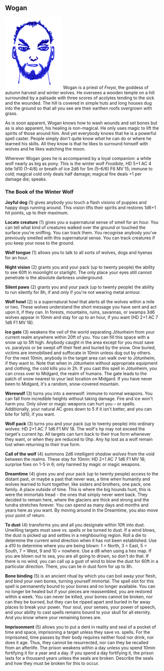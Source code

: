 ## Wogan

![Wogan](Wogan.png)
Wogan is a priest of *Freya*, the goddess of autumn harvest and winter
wolves. He oversees a wooden temple on a hill surrounded by a palisade
with three scores of acolytes tending to the sick and the wounded. The
hill is covered in simple huts and long houses dug into the ground so
that all you see are their earthen roofs overgrown with grass.

As is soon apparent, Wogan knows how to wash wounds and set bones but
as is also apparent, his healing is non-magical. He only uses magic to
lift the spirits of those around him. And yet everybody knows that he
is a powerful spell caster. People simply don't quite know *what* he
can do or where he learned his skills. All they know is that he likes
to surround himself with wolves and he likes watching the moon.

Wherever Wogan goes he is accompanied by a loyal companion: a white
wolf nearly as big as pony. This is the winter wolf *Frostbite*, HD
5+1 AC 4 bite 1d10 (1–4/6) or breath of ice 2d6 for 5m (5–6/6) F6 MV
15; immune to cold; magical cold only deals half damage; magical fire
deals +1 per damage die; speaks.

### The Book of the Winter Wolf


**Joyful dog** (1) gives anybody you touch a flash visions of puppies
and happy dogs running around. This vision lifts their spirits and
restores 1d6+1 hit points, up to their maximum.

**Locate creature** (1) gives you a supernatural sense of smell for an
hour. You can tell what kind of creatures walked over the ground or
touched the surface you're sniffing. You can track them. You recognise
anybody you've previously smelled with this supernatural sense. You
can track creatures if you keep your nose to the ground.

**Wolf tongue** (1) allows you to talk to all sorts of wolves, dogs
and hyenas for an hour.

**Night vision** (2) grants you and your pack (up to twenty people)
the ability to see 60ft in moonlight or starlight. The only place your
eyes still cannot penetrate is the absolute darkness underground.

**Silent paws** (2) grants you and your pack (up to twenty people) the
ability to run silently for 8h, if and only if you're not wearing
metal armour.

**Wolf howl** (2) is a supernatural howl that alerts all the wolves
within a mile or two. These wolves understand the short message you
have sent and act upon it, if they can. In forests, mountains, ruins,
savannas, or swamps 3d6 wolves appear in 10min and stay for up to an
hour, if you want (HD 2+1 AC 7 1d6 F1 MV 18).

**Ice gate** (3) weakens the veil of the world separating Jötunheim
from your current realm anywhere within 20ft of you. You can fill this
space with a snow up to 5ft high. Anybody caught in the area except
for you must save vs. paralysis or be swept off their feet and buried
by the snow. One buried, victims are immobilised and suffocate in
10min unless dug out by others. For the next 10min, anybody in the
target area can walk over to Jötunheim, if they want to. Note that
when in Jötunheim without appropriate equipment and clothing, the cold
kills you in 2h. If you cast this spell in Jötunheim, you can cross
over to Midgard, the realm of humans. The gate leads to the patch of
snow nearest to your last location on Midgard. If you have never been
to Midgard, it's a random, snow-covered mountain.

**Werewolf** (3) turns you into a werewolf: immune to normal weapons.
You can fall from incredible heights without taking damage. Fire and
ice won't harm you. Only silver or magic weapons can hurt you – or
spells. Additionally, your natural AC goes down to 5 if it isn't
better, and you can bite for 1d10, if you want.

**Wolf pack** (3) turns you and your pack (up to twenty people) into
ordinary wolves: HD 2+1 AC 7 1d6 F1 MV 18. The wolf's hp may not
exceed the target's current hp. All targets can turn back to their
true form whenever they want, or when they are reduced to 0hp. Any hp
lost as a wolf remain lost when returning to their true form.

**Call of the wolf** (4) summons 2d6 intelligent *shadow wolves* from
the void between the realms. These stay for 10min: HD 2+1 AC 7 1d6 F1
MV 18; surprise foes on 1-5 in 6; only harmed by magic or magic
weapons.

**Dreamtime** (4) gives you and your pack (up to twenty people) access
to the distant past, or maybe a past that never was, a time when
humanity and wolves learned to hunt together, like sisters and
brothers, one pack, one family. A place outside of time. This is where
the big hounds hunt, this is were the immortals tread - the ones that
simply never went back. They decided to remain here, where the
glaciers are thick and strong and the tundra stretches forever. You
can spend as many days and months and years here as you want. By
moving around in the Dreamtime, you also move your point of return.

**To dust** (4) transforms you and all you designate within 10ft into
dust. Unwilling targets must save vs. spells or be turned to dust. If
a wind blows, the dust is picked up and settles in a neighbouring
region. Roll a die to determine the current wind direction when it has
not been established. Use a d10 to determine where you are being
blown: 1 = North, 3 = East, 5 = South, 7 = West, 9 and 10 = nowhere.
Use a d8 when using a hex map. If you are blown out to sea, you are
all going to drown, so don't do that. If there is no wind, you can
call up a gust of wind to blow the dust for 60ft in a particular
direction. There, you can lie in dust form for up to 8h.

**Bone binding** (5) is an ancient ritual by which you can boil away
your flesh, and bind your own bones, turning yourself immortal. The
spell slot for this spell is permanently bound to your bones and no
longer available. You can no longer be healed but if your pieces are
reassembled, you are restored within a week. You can never be killed,
your bones cannot be broken, nor can they be burned, but they can be
ripped apart and buried in far away places to break your power. Your
soul, your senses, your power of speech, and your ability to cast
spells remains bound to your skull for all eternity. And you *know*
where your remaining bones are.

**Imprisonment** (5) allows you to put a dent in reality and seal of a
pocket of time and space, imprisoning a target unless they save
vs. spells. For the imprisoned, time passes by their body requires
neither food nor drink, nor does it age. Thus, they cannot be
resurrected, nor can they be recalled from an afterlife. The prison
weakens within a day unless you spend 10min fortifying it for a year
and a day. If you spend a day fortifying it, the prison lasts for a
thousand years unless the seals are broken. Describe the seals and how
they must be broken for this to occur.
